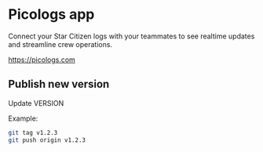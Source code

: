 # Picologs app

Connect your Star Citizen logs with your teammates to see realtime updates and streamline crew operations.

https://picologs.com

## Publish new version

Update VERSION

Example:
```sh
git tag v1.2.3
git push origin v1.2.3
```

